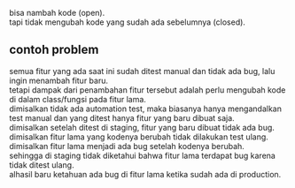 bisa nambah kode (open).  
tapi tidak mengubah kode yang sudah ada sebelumnya (closed).

## contoh problem

semua fitur yang ada saat ini sudah ditest manual dan tidak ada bug, lalu ingin menambah fitur baru.  
tetapi dampak dari penambahan fitur tersebut adalah perlu mengubah kode di dalam class/fungsi pada fitur lama.  
dimisalkan tidak ada automation test, maka biasanya hanya mengandalkan test manual dan yang ditest hanya fitur yang baru dibuat saja.  
dimisalkan setelah ditest di staging, fitur yang baru dibuat tidak ada bug.  
dimisalkan fitur lama yang kodenya berubah tidak dilakukan test ulang.  
dimisalkan fitur lama menjadi ada bug setelah kodenya berubah.  
sehingga di staging tidak diketahui bahwa fitur lama terdapat bug karena tidak ditest ulang.  
alhasil baru ketahuan ada bug di fitur lama ketika sudah ada di production.

